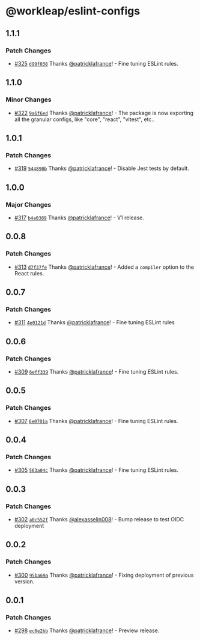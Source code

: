 # @workleap/eslint-configs

## 1.1.1

### Patch Changes

- [#325](https://github.com/workleap/wl-web-configs/pull/325) [`d99f038`](https://github.com/workleap/wl-web-configs/commit/d99f038ddb648cc345f60fca17e43f68e5434ddc) Thanks [@patricklafrance](https://github.com/patricklafrance)! - Fine tuning ESLint rules.

## 1.1.0

### Minor Changes

- [#322](https://github.com/workleap/wl-web-configs/pull/322) [`9a6f6ed`](https://github.com/workleap/wl-web-configs/commit/9a6f6ed3f180d459c8bb04358b5b8be2d51d4d20) Thanks [@patricklafrance](https://github.com/patricklafrance)! - The package is now exporting all the granular configs, like "core", "react", "vitest", etc..

## 1.0.1

### Patch Changes

- [#319](https://github.com/workleap/wl-web-configs/pull/319) [`544890b`](https://github.com/workleap/wl-web-configs/commit/544890be5ec24b2d9ac010e84c510559822a7447) Thanks [@patricklafrance](https://github.com/patricklafrance)! - Disable Jest tests by default.

## 1.0.0

### Major Changes

- [#317](https://github.com/workleap/wl-web-configs/pull/317) [`b4a0389`](https://github.com/workleap/wl-web-configs/commit/b4a038979334a2d778d6340caf1b8c4b91f55b56) Thanks [@patricklafrance](https://github.com/patricklafrance)! - V1 release.

## 0.0.8

### Patch Changes

- [#313](https://github.com/workleap/wl-web-configs/pull/313) [`d7f37fe`](https://github.com/workleap/wl-web-configs/commit/d7f37fe8e6db5d4f360fc7ea49ec302fd9779b00) Thanks [@patricklafrance](https://github.com/patricklafrance)! - Added a `compiler` option to the React rules.

## 0.0.7

### Patch Changes

- [#311](https://github.com/workleap/wl-web-configs/pull/311) [`4e0121d`](https://github.com/workleap/wl-web-configs/commit/4e0121d013f83a2305262c28b87a17960aeb5319) Thanks [@patricklafrance](https://github.com/patricklafrance)! - Fine tuning ESLint rules

## 0.0.6

### Patch Changes

- [#309](https://github.com/workleap/wl-web-configs/pull/309) [`6eff339`](https://github.com/workleap/wl-web-configs/commit/6eff339662c6e46dac48ba5c23f8e52b2c7b157d) Thanks [@patricklafrance](https://github.com/patricklafrance)! - Fine tuning ESLint rules.

## 0.0.5

### Patch Changes

- [#307](https://github.com/workleap/wl-web-configs/pull/307) [`6e0701a`](https://github.com/workleap/wl-web-configs/commit/6e0701a9c1086f618b01857847519797d7cd39f4) Thanks [@patricklafrance](https://github.com/patricklafrance)! - Fine tuning ESLint rules.

## 0.0.4

### Patch Changes

- [#305](https://github.com/workleap/wl-web-configs/pull/305) [`563a04c`](https://github.com/workleap/wl-web-configs/commit/563a04c21b1c56ac08742c1eacdf7624fd7f548a) Thanks [@patricklafrance](https://github.com/patricklafrance)! - Fine tuning ESLint rules.

## 0.0.3

### Patch Changes

- [#302](https://github.com/workleap/wl-web-configs/pull/302) [`a0c552f`](https://github.com/workleap/wl-web-configs/commit/a0c552fb26428fe854077351b78fe6dbe393b140) Thanks [@alexasselin008](https://github.com/alexasselin008)! - Bump release to test OIDC deployment

## 0.0.2

### Patch Changes

- [#300](https://github.com/workleap/wl-web-configs/pull/300) [`95ba69a`](https://github.com/workleap/wl-web-configs/commit/95ba69af8f342cfd5a69c4dd067b851f7a4817c3) Thanks [@patricklafrance](https://github.com/patricklafrance)! - Fixing deployment of previous version.

## 0.0.1

### Patch Changes

- [#298](https://github.com/workleap/wl-web-configs/pull/298) [`ec6e2bb`](https://github.com/workleap/wl-web-configs/commit/ec6e2bba95dcedad667afae6ba99ed7d6ce27a6c) Thanks [@patricklafrance](https://github.com/patricklafrance)! - Preview release.
